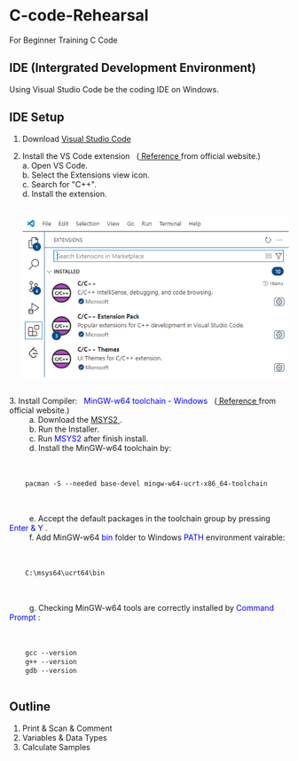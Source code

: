 # C-code-Rehearsal
For Beginner Training C Code

## IDE (Intergrated Development Environment)
Using Visual Studio Code be the coding IDE on Windows.

## IDE Setup
1. Download <a href="https://code.visualstudio.com/">Visual Studio Code</a>  

2. Install the VS Code extension
    &nbsp;
    (<a href="https://code.visualstudio.com/docs/languages/cpp/">
        Reference
    </a>
    from official website.)   
    a. Open VS Code.  
    b. Select the Extensions view icon.  
    c. Search for "C++".  
    d. Install the extension.  
    <br>

    <img src="cpp-extension.png" alt="Description of image">

<br>
3. Install Compiler:
    &nbsp; 
    <span style="color: blue;">
        MinGW-w64 toolchain - Windows
    </span>
    &nbsp;
    (<a href="https://code.visualstudio.com/docs/cpp/config-mingw#_prerequisites">
        Reference
    </a>
    from official website.)
    <br> 
    &emsp; 
    &emsp;
    a. Download the 
    <a href="https://github.com/msys2/msys2-installer/releases/download/2024-12-08/msys2-x86_64-20241208.exe">
        MSYS2
    </a>.
    <br> 
    &emsp; 
    &emsp;
    b. Run the Installer.
    <br> 
    &emsp; 
    &emsp;
    c. Run 
    <span style="color: blue;">
        MSYS2 
    </span>
    after finish install.
    <br> 
    &emsp; 
    &emsp;
    d. Install the MinGW-w64 toolchain by:
    <br> 
    &emsp; 
    &emsp;
    <pre><code>
    pacman -S --needed base-devel mingw-w64-ucrt-x86_64-toolchain
    </code></pre>
    <br> 
    &emsp; 
    &emsp;
    e. Accept the default packages in the toolchain group by pressing
    <span style="color: blue;">
        Enter & Y
    </span>.
    <br> 
    &emsp; 
    &emsp;
    f. Add MinGW-w64
    <span style="color: blue;">
        bin
    </span> 
    folder to Windows
    <span style="color: blue;">
        PATH
    </span> 
    environment vairable:
    <br> 
    &emsp; 
    &emsp;
    <pre><code>
    C:\msys64\ucrt64\bin
    </code></pre>
    <br> 
    &emsp; 
    &emsp;
    g. Checking MinGW-w64 tools are correctly installed by
    <span style="color: blue;">
        Command Prompt
    </span>:
    <br> 
    &emsp; 
    &emsp;
    <pre><code>
    gcc --version
    g++ --version
    gdb --version
    </code></pre>

## Outline
1. Print & Scan & Comment
2. Variables & Data Types
3. Calculate Samples